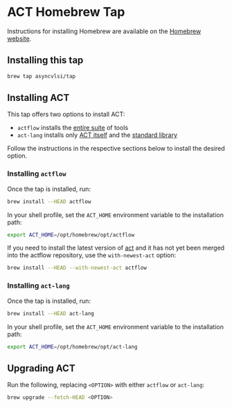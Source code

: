 # ACT Homebrew Tap

Instructions for installing Homebrew are available on the [Homebrew website](https://brew.sh/).

## Installing this tap

```bash
brew tap asyncvlsi/tap
```

## Installing ACT

This tap offers two options to install ACT:

- `actflow` installs the [entire suite](https://github.com/asyncvlsi/actflow) of tools
- `act-lang` installs only [ACT itself](https://github.com/asyncvlsi/act) and the [standard library](https://github.com/asyncvlsi/stdlib)

Follow the instructions in the respective sections below to install the desired option.

### Installing `actflow`

Once the tap is installed, run:

```bash
brew install --HEAD actflow
```

In your shell profile, set the `ACT_HOME` environment variable to the installation path:

```bash
export ACT_HOME=/opt/homebrew/opt/actflow
```

If you need to install the latest version of [act](https://github.com/asyncvlsi/act) and it has not yet been merged into the actflow repository, use the `with-newest-act` option:

```bash
brew install --HEAD --with-newest-act actflow
```

### Installing `act-lang`

Once the tap is installed, run:

```bash
brew install --HEAD act-lang
```

In your shell profile, set the `ACT_HOME` environment variable to the installation path:

```bash
export ACT_HOME=/opt/homebrew/opt/act-lang
```

## Upgrading ACT

Run the following, replacing `<OPTION>` with either `actflow` or `act-lang`:

```bash
brew upgrade --fetch-HEAD <OPTION>
```
